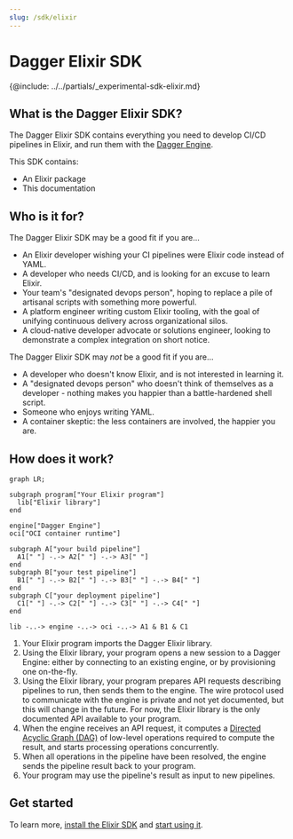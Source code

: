 ```yaml
---
slug: /sdk/elixir
---
```


# Dagger Elixir SDK

\{@include:  ../../partials/_experimental-sdk-elixir.md\}

## What is the Dagger Elixir SDK?

The Dagger Elixir SDK contains everything you need to develop CI/CD pipelines in Elixir, and run them with the [Dagger Engine](https://dagger.io).

This SDK contains:

* An Elixir package
* This documentation

## Who is it for?

The Dagger Elixir SDK may be a good fit if you are...

* An Elixir developer wishing your CI pipelines were Elixir code instead of YAML.
* A developer who needs CI/CD, and is looking for an excuse to learn Elixir.
* Your team's "designated devops person", hoping to replace a pile of artisanal scripts with something more powerful.
* A platform engineer writing custom Elixir tooling, with the goal of unifying continuous delivery across organizational silos.
* A cloud-native developer advocate or solutions engineer, looking to demonstrate a complex integration on short notice.

The Dagger Elixir SDK may *not* be a good fit if you are...

* A developer who doesn't know Elixir, and is not interested in learning it.
* A "designated devops person" who doesn't think of themselves as a developer - nothing makes you happier than a battle-hardened shell script.
* Someone who enjoys writing YAML.
* A container skeptic: the less containers are involved, the happier you are.

## How does it work?

```mermaid
graph LR;

subgraph program["Your Elixir program"]
  lib["Elixir library"]
end

engine["Dagger Engine"]
oci["OCI container runtime"]

subgraph A["your build pipeline"]
  A1[" "] -.-> A2[" "] -.-> A3[" "]
end
subgraph B["your test pipeline"]
  B1[" "] -.-> B2[" "] -.-> B3[" "] -.-> B4[" "]
end
subgraph C["your deployment pipeline"]
  C1[" "] -.-> C2[" "] -.-> C3[" "] -.-> C4[" "]
end

lib -..-> engine -..-> oci -..-> A1 & B1 & C1
```

1. Your Elixir program imports the Dagger Elixir library.
2. Using the Elixir library, your program opens a new session to a Dagger Engine: either by connecting to an existing engine, or by provisioning one on-the-fly.
3. Using the Elixir library, your program prepares API requests describing pipelines to run, then sends them to the engine. The wire protocol used to communicate with the engine is private and not yet documented, but this will change in the future. For now, the Elixir library is the only documented API available to your program.
4. When the engine receives an API request, it computes a [Directed Acyclic Graph (DAG)][dag] of low-level operations required to compute the result, and starts processing operations concurrently.
5. When all operations in the pipeline have been resolved, the engine sends the pipeline result back to your program.
6. Your program may use the pipeline's result as input to new pipelines.

## Get started

To learn more, [install the Elixir SDK][install] and [start using it][get-started].

[cli]: https://docs.dagger.io/cli
[install]: ./043817-install.md
[get-started]: ./756758-get-started.md
[dag]: https://en.wikipedia.org/wiki/Directed_acyclic_graph
